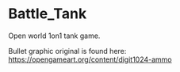 # Battle_Tank
Open world 1on1 tank game.

Bullet graphic original is found here:
https://opengameart.org/content/digit1024-ammo
